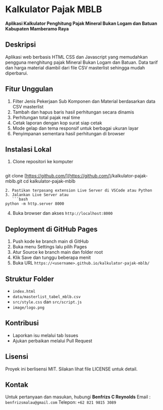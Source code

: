 # Kalkulator Pajak MBLB

**Aplikasi Kalkulator Penghitung Pajak Mineral Bukan Logam dan Batuan Kabupaten Mamberamo Raya**

## Deskripsi

Aplikasi web berbasis HTML CSS dan Javascript yang memudahkan pengguna menghitung pajak Mineral Bukan Logam dan Batuan. Data tarif dan harga material diambil dari file CSV masterlist sehingga mudah diperbarui.

## Fitur Unggulan

1. Filter Jenis Pekerjaan Sub Komponen dan Material berdasarkan data CSV masterlist
2. Tambah dan hapus baris hasil perhitungan secara dinamis
3. Perhitungan total pajak real time
4. Cetak laporan dengan kop surat siap cetak
5. Mode gelap dan tema responsif untuk berbagai ukuran layar
6. Penyimpanan sementara hasil perhitungan di browser

## Instalasi Lokal

1. Clone repositori ke komputer

   ```bash
   ```

git clone [https://github.com/](https://github.com/)<username>/kalkulator-pajak-mblb.git
cd kalkulator-pajak-mblb

````
2. Pastikan terpasang extension Live Server di VSCode atau Python  
3. Jalankan Live Server atau
   ```bash
python -m http.server 8000
````

4. Buka browser dan akses  `http://localhost:8000`

## Deployment di GitHub Pages

1. Push kode ke branch main di GitHub
2. Buka menu Settings lalu pilih Pages
3. Atur Source ke branch main dan folder root
4. Klik Save dan tunggu beberapa menit
5. Buka URL
   `https://<username>.github.io/kalkulator-pajak-mblb/`

## Struktur Folder

* `index.html`
* `data/masterlist_tabel_mblb.csv`
* `src/style.css` dan `src/script.js`
* `image/logo.png`

## Kontribusi

* Laporkan isu melalui tab Issues
* Ajukan perbaikan melalui Pull Request

## Lisensi

Proyek ini berlisensi MIT. Silakan lihat file LICENSE untuk detail.

## Kontak

Untuk pertanyaan dan masukan, hubungi
**Benfrizs C Reynolds**
Email  : `benfrizsmalau@gmail.com`
Telepon: `+62 821 9815 3089`
